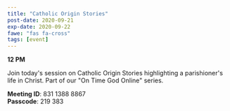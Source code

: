 ```yaml
---
title: "Catholic Origin Stories"
post-date: 2020-09-21
exp-date: 2020-09-22
fawe: "fas fa-cross"
tags: [event]
---
```

**12 PM**

Join today's session on Catholic Origin Stories highlighting a parishioner's life in Christ. Part of our "On Time God Online" series.

<p class="text-danger"><b>Meeting ID</b>: 831 1388 8867
<br>
<b>Passcode</b>: 219 383
</p>